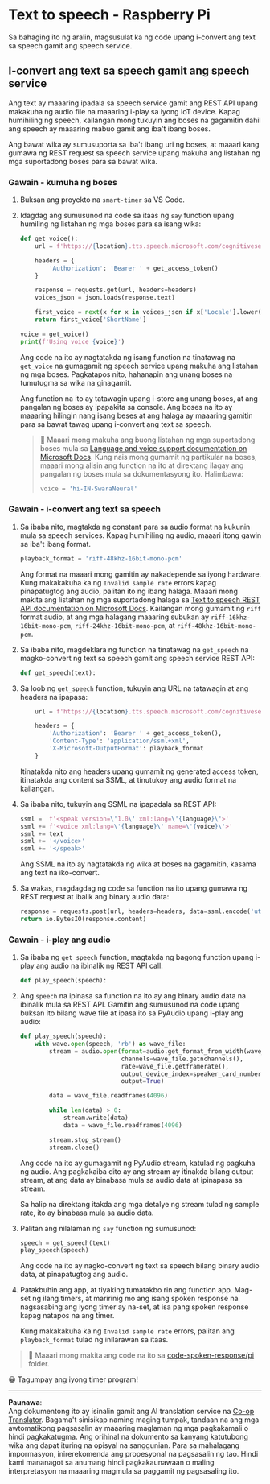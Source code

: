 <!--
CO_OP_TRANSLATOR_METADATA:
{
  "original_hash": "606f3af1c78e3741e48ce77c31cea626",
  "translation_date": "2025-08-27T23:19:43+00:00",
  "source_file": "6-consumer/lessons/3-spoken-feedback/pi-text-to-speech.md",
  "language_code": "tl"
}
-->
# Text to speech - Raspberry Pi

Sa bahaging ito ng aralin, magsusulat ka ng code upang i-convert ang text sa speech gamit ang speech service.

## I-convert ang text sa speech gamit ang speech service

Ang text ay maaaring ipadala sa speech service gamit ang REST API upang makakuha ng audio file na maaaring i-play sa iyong IoT device. Kapag humihiling ng speech, kailangan mong tukuyin ang boses na gagamitin dahil ang speech ay maaaring mabuo gamit ang iba't ibang boses.

Ang bawat wika ay sumusuporta sa iba't ibang uri ng boses, at maaari kang gumawa ng REST request sa speech service upang makuha ang listahan ng mga suportadong boses para sa bawat wika.

### Gawain - kumuha ng boses

1. Buksan ang proyekto na `smart-timer` sa VS Code.

1. Idagdag ang sumusunod na code sa itaas ng `say` function upang humiling ng listahan ng mga boses para sa isang wika:

    ```python
    def get_voice():
        url = f'https://{location}.tts.speech.microsoft.com/cognitiveservices/voices/list'
    
        headers = {
            'Authorization': 'Bearer ' + get_access_token()
        }
    
        response = requests.get(url, headers=headers)
        voices_json = json.loads(response.text)
    
        first_voice = next(x for x in voices_json if x['Locale'].lower() == language.lower() and x['VoiceType'] == 'Neural')
        return first_voice['ShortName']
    
    voice = get_voice()
    print(f'Using voice {voice}')
    ```

    Ang code na ito ay nagtatakda ng isang function na tinatawag na `get_voice` na gumagamit ng speech service upang makuha ang listahan ng mga boses. Pagkatapos nito, hahanapin ang unang boses na tumutugma sa wika na ginagamit.

    Ang function na ito ay tatawagin upang i-store ang unang boses, at ang pangalan ng boses ay ipapakita sa console. Ang boses na ito ay maaaring hilingin nang isang beses at ang halaga ay maaaring gamitin para sa bawat tawag upang i-convert ang text sa speech.

    > 💁 Maaari mong makuha ang buong listahan ng mga suportadong boses mula sa [Language and voice support documentation on Microsoft Docs](https://docs.microsoft.com/azure/cognitive-services/speech-service/language-support?WT.mc_id=academic-17441-jabenn#text-to-speech). Kung nais mong gumamit ng partikular na boses, maaari mong alisin ang function na ito at direktang ilagay ang pangalan ng boses mula sa dokumentasyong ito. Halimbawa:
    >
    > ```python
    > voice = 'hi-IN-SwaraNeural'
    > ```

### Gawain - i-convert ang text sa speech

1. Sa ibaba nito, magtakda ng constant para sa audio format na kukunin mula sa speech services. Kapag humihiling ng audio, maaari itong gawin sa iba't ibang format.

    ```python
    playback_format = 'riff-48khz-16bit-mono-pcm'
    ```

    Ang format na maaari mong gamitin ay nakadepende sa iyong hardware. Kung makakakuha ka ng `Invalid sample rate` errors kapag pinapatugtog ang audio, palitan ito ng ibang halaga. Maaari mong makita ang listahan ng mga suportadong halaga sa [Text to speech REST API documentation on Microsoft Docs](https://docs.microsoft.com/azure/cognitive-services/speech-service/rest-text-to-speech?WT.mc_id=academic-17441-jabenn#audio-outputs). Kailangan mong gumamit ng `riff` format audio, at ang mga halagang maaaring subukan ay `riff-16khz-16bit-mono-pcm`, `riff-24khz-16bit-mono-pcm`, at `riff-48khz-16bit-mono-pcm`.

1. Sa ibaba nito, magdeklara ng function na tinatawag na `get_speech` na magko-convert ng text sa speech gamit ang speech service REST API:

    ```python
    def get_speech(text):
    ```

1. Sa loob ng `get_speech` function, tukuyin ang URL na tatawagin at ang headers na ipapasa:

    ```python
        url = f'https://{location}.tts.speech.microsoft.com/cognitiveservices/v1'
    
        headers = {
            'Authorization': 'Bearer ' + get_access_token(),
            'Content-Type': 'application/ssml+xml',
            'X-Microsoft-OutputFormat': playback_format
        }
    ```

    Itinatakda nito ang headers upang gumamit ng generated access token, itinatakda ang content sa SSML, at tinutukoy ang audio format na kailangan.

1. Sa ibaba nito, tukuyin ang SSML na ipapadala sa REST API:

    ```python
    ssml =  f'<speak version=\'1.0\' xml:lang=\'{language}\'>'
    ssml += f'<voice xml:lang=\'{language}\' name=\'{voice}\'>'
    ssml += text
    ssml += '</voice>'
    ssml += '</speak>'
    ```

    Ang SSML na ito ay nagtatakda ng wika at boses na gagamitin, kasama ang text na iko-convert.

1. Sa wakas, magdagdag ng code sa function na ito upang gumawa ng REST request at ibalik ang binary audio data:

    ```python
    response = requests.post(url, headers=headers, data=ssml.encode('utf-8'))
    return io.BytesIO(response.content)
    ```

### Gawain - i-play ang audio

1. Sa ibaba ng `get_speech` function, magtakda ng bagong function upang i-play ang audio na ibinalik ng REST API call:

    ```python
    def play_speech(speech):
    ```

1. Ang `speech` na ipinasa sa function na ito ay ang binary audio data na ibinalik mula sa REST API. Gamitin ang sumusunod na code upang buksan ito bilang wave file at ipasa ito sa PyAudio upang i-play ang audio:

    ```python
    def play_speech(speech):
        with wave.open(speech, 'rb') as wave_file:
            stream = audio.open(format=audio.get_format_from_width(wave_file.getsampwidth()),
                                channels=wave_file.getnchannels(),
                                rate=wave_file.getframerate(),
                                output_device_index=speaker_card_number,
                                output=True)

            data = wave_file.readframes(4096)

            while len(data) > 0:
                stream.write(data)
                data = wave_file.readframes(4096)

            stream.stop_stream()
            stream.close()
    ```

    Ang code na ito ay gumagamit ng PyAudio stream, katulad ng pagkuha ng audio. Ang pagkakaiba dito ay ang stream ay itinakda bilang output stream, at ang data ay binabasa mula sa audio data at ipinapasa sa stream.

    Sa halip na direktang itakda ang mga detalye ng stream tulad ng sample rate, ito ay binabasa mula sa audio data.

1. Palitan ang nilalaman ng `say` function ng sumusunod:

    ```python
    speech = get_speech(text)
    play_speech(speech)
    ```

    Ang code na ito ay nagko-convert ng text sa speech bilang binary audio data, at pinapatugtog ang audio.

1. Patakbuhin ang app, at tiyaking tumatakbo rin ang function app. Mag-set ng ilang timers, at maririnig mo ang isang spoken response na nagsasabing ang iyong timer ay na-set, at isa pang spoken response kapag natapos na ang timer.

    Kung makakakuha ka ng `Invalid sample rate` errors, palitan ang `playback_format` tulad ng inilarawan sa itaas.

> 💁 Maaari mong makita ang code na ito sa [code-spoken-response/pi](../../../../../6-consumer/lessons/3-spoken-feedback/code-spoken-response/pi) folder.

😀 Tagumpay ang iyong timer program!

---

**Paunawa**:  
Ang dokumentong ito ay isinalin gamit ang AI translation service na [Co-op Translator](https://github.com/Azure/co-op-translator). Bagama't sinisikap naming maging tumpak, tandaan na ang mga awtomatikong pagsasalin ay maaaring maglaman ng mga pagkakamali o hindi pagkakatugma. Ang orihinal na dokumento sa kanyang katutubong wika ang dapat ituring na opisyal na sanggunian. Para sa mahalagang impormasyon, inirerekomenda ang propesyonal na pagsasalin ng tao. Hindi kami mananagot sa anumang hindi pagkakaunawaan o maling interpretasyon na maaaring magmula sa paggamit ng pagsasaling ito.